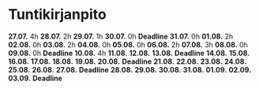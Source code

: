 # Tuntikirjanpito
**27.07.** 4h
**28.07.** 2h
**29.07.** 1h
**30.07.** 0h
**Deadline**
**31.07.** 0h
**01.08.** 2h
**02.08.** 0h
**03.08.** 2h
**04.08.** 0h
**05.08.** 0h
**06.08.** 2h
**07.08.** 3h
**08.08.** 0h
**09.08.** 0h
**Deadline**
**10.08.** 4h
**11.08.**
**12.08.**
**13.08.**
**Deadline**
**14.08.**
**15.08.**
**16.08.**
**17.08.**
**18.08.**
**19.08.**
**20.08.**
**Deadline**
**21.08.**
**22.08.**
**23.08.**
**24.08.**
**25.08.**
**26.08.**
**27.08.**
**Deadline**
**28.08.**
**29.08.**
**30.08.**
**31.08.**
**01.09.**
**02.09.**
**03.09.**
**Deadline**